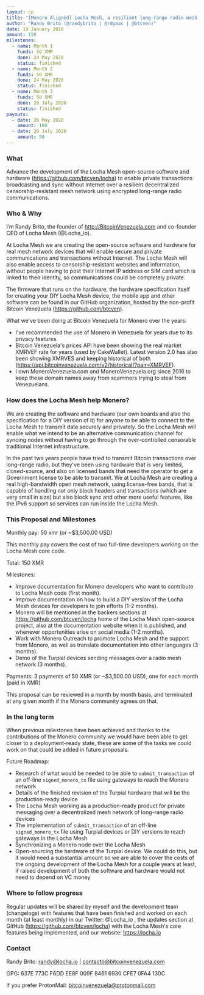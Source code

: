 ```yaml
---
layout: cp
title: "[Monero Aligned] Locha Mesh, a resilient long-range radio mesh network"
author: "Randy Brito (@randybrito | @rdymac | @btcven)"
date: 19 January 2020
amount: 150
milestones:
  - name: Month 1
    funds: 50 XMR
    done: 24 May 2020
    status: finished
  - name: Month 2
    funds: 50 XMR
    done: 24 May 2020
    status: finished
  - name: Month 3
    funds: 50 XMR
    done: 20 July 2020
    status: finished
payouts:
  - date: 26 May 2020
    amount: 100
  - date: 20 July 2020
    amount: 50
---
```


### What

Advance the development of the Locha Mesh open-source software and hardware (https://github.com/btcven/locha) to enable private transactions broadcasting and sync without Internet over a resilient decentralized censorship-resistant mesh network using encrypted long-range radio communications.


### Who & Why

I’m Randy Brito, the founder of http://BitcoinVenezuela.com and co-founder CEO of Locha Mesh (@Locha_io).

At Locha Mesh we are creating the open-source software and hardware for real mesh network devices that will enable secure and private communications and transactions without Internet. The Locha Mesh will also enable access to censorship-resistant websites and information, without people having to post their Internet IP address or SIM card which is linked to their identity, so communications could be completely private.

The firmware that runs on the hardware, the hardware specification itself for creating your DIY Locha Mesh device, the mobile app and other software can be found in our GitHub organization, hosted by the non-profit Bitcoin Venezuela (https://github.com/btcven).

What we've been doing at Bitcoin Venezuela for Monero over the years:

- I've recommended the use of Monero in Venezuela for years due to its privacy features.
- Bitcoin Venezuela's prices API have been showing the real market XMRVEF rate for years (used by CakeWallet). Latest version 2.0 has also been showing XMRVES and keeping historical of both (https://api.bitcoinvenezuela.com/v2/historical/?pair=XMRVEF).
- I own MoneroVenezuela.com and MoneroVenezuela.org since 2016 to keep these domain names away from scammers trying to steal from Venezuelans.


### How does the Locha Mesh help Monero?

We are creating the software and hardware (our own boards and also the specification for a DIY version of it) for anyone to be able to connect to the Locha Mesh to transmit data securely and privately. So the Locha Mesh will enable what we intend to be an alternative communication channel for syncing nodes without having to go through the over-controlled censorable traditional Internet infrastructure.

In the past two years people have tried to transmit Bitcoin transactions over long-range radio, but they've been using hardware that is very limited, closed-source, and also on licensed bands that need the operator to get a Government license to be able to transmit. We at Locha Mesh are creating a real high-bandwidth open mesh network, using license-free bands, that is capable of handling not only block headers and transactions (which are very small in size) but also block sync and other more useful features, like the IPv6 support so services can run inside the Locha Mesh.


### This Proposal and Milestones

Monthly pay: 50 xmr (or ~$3,500.00 USD)

This monthly pay covers the cost of two full-time developers working on the Locha Mesh core code.

Total: 150 XMR

Milestones:
- Improve documentation for Monero developers who want to contribute to Locha Mesh code (first month).
- Improve documentation on how to build a DIY version of the Locha Mesh devices for developers to join efforts (1-2 months).
- Monero will be mentioned in the backers sections at https://github.com/btcven/locha home of the Locha Mesh open-source project, also at the documentation website when it is published, and whenever opportunities arise on social media (1-2 months).
- Work with Monero Outreach to promote Locha Mesh and the support from Monero, as well as translate documentation into other languages (3 months).
- Demo of the Turpial devices sending messages over a radio mesh network (3 months).

Payments: 3 payments of 50 XMR (or ~$3,500.00 USD), one for each month (paid in XMR)

This proposal can be reviewed in a month by month basis, and terminated at any given month if the Monero community agrees on that.


### In the long term

When previous milestones have been achieved and thanks to the contributions of the Monero community we would have been able to get closer to a deployment-ready state, these are some of the tasks we could work on that could be added in future proposals.

Future Roadmap:
- Research of what would be needed to be able to `submit_transaction` of an off-line `signed_monero_tx` file using gateways to reach the Monero network
- Details of the finished revision of the Turpial hardware that will be the production-ready device
- The Locha Mesh working as a production-ready product for private messaging over a decentralized mesh network of long-range radio devices
- The implementation of `submit_transaction` of an off-line `signed_monero_tx` file using Turpial devices or DIY versions to reach gateways in the Locha Mesh
- Synchronizing a Monero node over the Locha Mesh
- Open-sourcing the hardware of the Turpial device. We could do this, but it would need a substantial amount so we are able to cover the costs of the ongoing development of the Locha Mesh for a couple years at least, if raised development of both the software and hardware would not need to depend on VC money


### Where to follow progress

Regular updates will be shared by myself and the development team (changelogs) with features that have been finished and worked on each month (at least monthly) in our Twitter: @Locha_io , the updates section at GitHub (https://github.com/btcven/locha) with the Locha Mesh's core features being implemented, and our website: https://locha.io


### Contact

Randy Brito: randy@locha.io | contacto@bitcoinvenezuela.com

GPG: 637E 773C F6DD EE8F 009F 8461 6930 CFE7 0FA4 130C

If you prefer ProtonMail: bitcoinvenezuela@protonmail.com
